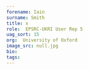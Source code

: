 ```yaml
---
forename: Iain
surname: Smith
title: x
role:  EPSRC-UKRI User Rep 5
uag_sort: 15
org:  University of Oxford
image_src: null.jpg
bio: 
tags: 
---
```

